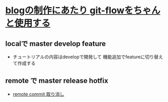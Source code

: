 # [blogの制作にあたり git-flowをちゃんと使用する](https://dev.classmethod.jp/articles/introduce-git-flow/)

## localで master develop feature
  - チュートリアルの内容はdevelopで開発して 機能追加でfeatureに切り替えて作成する
## remote で master release hotfix

  - [remote commit 取り消し](https://techtechmedia.com/cancel-remote-commit-git/#:~:text=%E3%83%AA%E3%83%A2%E3%83%BC%E3%83%88%E3%81%AB%E8%AA%A4%E3%81%A3%E3%81%A6%E3%83%97%E3%83%83%E3%82%B7%E3%83%A5%E3%81%97%E3%81%A6%E3%81%97%E3%81%BE%E3%81%A3%E3%81%9F%EF%BC%81,-%E3%83%AA%E3%83%A2%E3%83%BC%E3%83%88%E3%81%AB%E3%83%97%E3%83%83%E3%82%B7%E3%83%A5&text=%E3%83%AA%E3%83%A2%E3%83%BC%E3%83%88%E3%81%A8%E3%83%AD%E3%83%BC%E3%82%AB%E3%83%AB%E3%81%AE%E3%82%B3%E3%83%9F%E3%83%83%E3%83%88,%E3%81%93%E3%81%A8%E3%81%A7%E8%A7%A3%E6%B6%88%E3%81%A7%E3%81%8D%E3%81%BE%E3%81%99%E3%80%82)